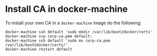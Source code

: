 # Install CA in docker-machine
To install your own CA in a `docker-machine` image do the following:
~~~
docker-machine ssh default 'sudo mkdir /var/lib/boot2docker/certs'
docker-machine scp corp-ca.pem default:
docker-machine ssh default 'sudo mv corp-ca.pem /var/lib/boot2docker/certs/'
docker-machine restart default 
~~~